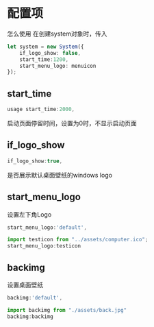 <!--
 * @Author: zhangweiyuan-Royal
 * @LastEditTime: 2021-12-29 09:55:37
 * @Description: 
 * @FilePath: /vue3-win10-md/docs/conf/README.md
-->
# 配置项
怎么使用
在创建system对象时，传入

```ts
let system = new System({
    if_logo_show: false,
    start_time:1200,
    start_menu_logo: menuicon
});

```

## start_time
```ts
usage start_time:2000,
```

启动页面停留时间，设置为0时，不显示启动页面
## if_logo_show
```ts
if_logo_show:true,
```
是否展示默认桌面壁纸的windows logo

## start_menu_logo
设置左下角Logo
```ts
start_menu_logo:'default',

import testicon from "../assets/computer.ico";
start_menu_logo:testicon
```
<!-- ## login
设置登录用户名
```ts
login:<loginOption|null>null

loginOption:{
    user_name:string,
    user_password:string,
}

```
login是一个对象，当设置为null时，不显示锁屏界面
当设置了用户名和密码时，必须使用密码解锁。
（这只是前端UI解锁，并没有安全设置） -->

## backimg
设置桌面壁纸
```ts
backimg:'default',

import backimg from "./assets/back.jpg"
backimg:backimg
```